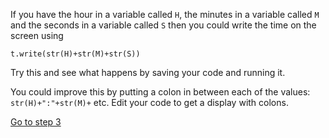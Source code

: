 If you have the hour in a variable called ```H```, the minutes in a variable called ```M``` and the seconds in a variable called ```S``` then you could write the time on the screen using
```
t.write(str(H)+str(M)+str(S))
```

Try this and see what happens by saving your code and running it.

You could improve this by putting a colon in between each of the values: ```str(H)+":"+str(M)+``` etc. Edit your code to get a display with colons.

[Go to step 3](../Step3-Analogue-clock-second-hand)


